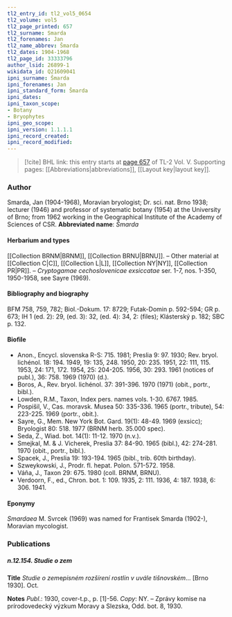 ```yaml
---
tl2_entry_id: tl2_vol5_0654
tl2_volume: vol5
tl2_page_printed: 657
tl2_surname: Smarda
tl2_forenames: Jan
tl2_name_abbrev: Šmarda
tl2_dates: 1904-1968
tl2_page_id: 33333796
author_lsid: 26899-1
wikidata_id: Q21609041
ipni_surname: Šmarda
ipni_forenames: Jan
ipni_standard_form: Šmarda
ipni_dates: 
ipni_taxon_scope: 
- Botany
- Bryophytes
ipni_geo_scope: 
ipni_version: 1.1.1.1
ipni_record_created: 
ipni_record_modified:
---
```



> [!cite] BHL link: this entry starts at [page 657](https://www.biodiversitylibrary.org/page/33333796) of TL-2 Vol. V.
> Supporting pages: [[Abbreviations|abbreviations]], [[Layout key|layout key]].

### Author

Smarda, Jan (1904-1968), Moravian bryologist; Dr. sci. nat. Brno 1938; lecturer (1946) and professor of systematic botany (1954) at the University of Brno; from 1962 working in the Geographical Institute of the Academy of Sciences of CSR. 
**Abbreviated name**: *Šmarda*

#### Herbarium and types

[[Collection BRNM|BRNM]], [[Collection BRNU|BRNU]]. – Other material at [[Collection C|C]], [[Collection L|L]], [[Collection NY|NY]], [[Collection PR|PR]]. – *Cryptogamae cechoslovenicae exsiccatae* ser. 1-7, nos. 1-350, 1950-1958, see Sayre (1969).

#### Bibliography and biography

BFM 758, 759, 782; Biol.-Dokum. 17: 8729; Futak-Domin p. 592-594; GR p. 673; IH 1 (ed. 2): 29, (ed. 3): 32, (ed. 4): 34, 2: (files); Klásterský p. 182; SBC p. 132.

#### Biofile

- Anon., Encycl. slovenska R-S: 715. 1981; Preslia 9: 97. 1930; Rev. bryol. lichénol. 18: 194. 1949, 19: 135, 248. 1950, 20: 235. 1951, 22: 111, 115. 1953, 24: 171, 172. 1954, 25: 204-205. 1956, 30: 293. 1961 (notices of publ.), 36: 758. 1969 (1970) (d.).
- Boros, A., Rev. bryol. lichénol. 37: 391-396. 1970 (1971) (obit., portr., bibl.).
- Lowden, R.M., Taxon, Index pers. names vols. 1-30. 6767. 1985.
- Pospišil, V., Cas. moravsk. Musea 50: 335-336. 1965 (portr., tribute), 54: 223-225. 1969 (portr., obit.).
- Sayre, G., Mem. New York Bot. Gard. 19(1): 48-49. 1969 (exsicc); Bryologist 80: 518. 1977 (BRNM herb. 35.000 spec).
- Seda, Z., Wiad. bot. 14(1): 11-12. 1970 (n.v.).
- Smejkal, M. & J. Vicherek, Preslia 37: 84-90. 1965 (bibl.), 42: 274-281. 1970 (obit., portr., bibl.).
- Spacek, J., Preslia 19: 193-194. 1965 (bibl., trib. 60th birthday).
- Szweykowski, J., Prodr. fl. hepat. Polon. 571-572. 1958.
- Váña, J., Taxon 29: 675. 1980 (coll. BRNM, BRNU).
- Verdoorn, F., ed., Chron. bot. 1: 109. 1935, 2: 111. 1936, 4: 187. 1938, 6: 306. 1941.

#### Eponymy

*Smardaea* M. Svrcek (1969) was named for Frantisek Smarda (1902-), Moravian mycologist.

### Publications

##### n.12.154. Studie o zem

**Title**
*Studie o zem*e*pisném rozšírení rostlin v uvále tišnovském*... \[Brno 1930\]. Oct.

**Notes**
*Publ*.: 1930, cover-t.p., p. \[1\]-56. *Copy*: NY. – Zprávy komise na prírodovedecký výzkum Moravy a Slezska, Odd. bot. 8, 1930.

